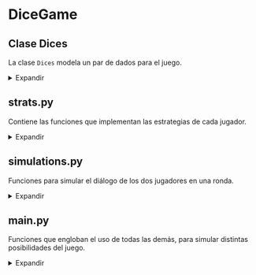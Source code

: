 # DiceGame

## Clase Dices

La clase `Dices` modela un par de dados para el juego.

<details>
<summary>Expandir</summary>


### Métodos

#### `__init__(self)`

Inicializa los dados con valores aleatorios entre 1 y 6.

#### `get_dices(self)`

Devuelve los valores actuales de los dados.

#### `rethrow_one(self)`

Vuelve a tirar uno de los dados. Si el primer dado es 4, se vuelve a tirar el segundo dado. De lo contrario, se tira el primer dado nuevamente.

#### `rethrow_both(self)`

Vuelve a tirar ambos dados, asignando nuevos valores aleatorios a cada uno.

</details>

## strats.py

Contiene las funciones que implementan las estrategias de cada jugador.

<details>
<summary>Expandir</summary>

### `points_calculator(dices)`

Calcula y devuelve los puntos obtenidos en una tirada de dados.

- `dices`: Un objeto que representa los dados lanzados.

### `juan_strategy(simulation_sequence=[])`

Implementa la estrategia de Juan para jugar.

- `simulation_sequence`: Una lista opcional. En caso de querer simular la partida, se modificará la lista pasada para registrar las secuencias de tiradas.

### `maria_strategy(juan_points, simulation_sequence=[])`

Implementa la estrategia de María para jugar.

- `juan_points`: Los puntos obtenidos por Juan en su última tirada.
- `simulation_sequence`: Una lista opcional. En caso de querer simular la partida, se modificará la lista pasada para registrar las secuencias de tiradas.

</details>

## simulations.py

Funciones para simular el diálogo de los dos jugadores en una ronda.

<details>
<summary>Expandir</summary>

### `juan_simulation(sequence)`

Imprime en consola la simulación de la secuencia que siguió Juan.

- `sequence`: Secuencia de tiradas de dados de Juan

### `maria_simulation(sequence, juan_points)`

Imprime en consola la simulación de la secuencia que siguió María.

- `sequence`: Secuencia de tiradas de dados de María
- `juan_points`: Puntos de Juan en esa ronda

</details>

## main.py

Funciones que engloban el uso de todas las demás, para simular distintas posibilidades del juego.

<details>
<summary>Expandir</summary>

### Funciones de Juego

Estas funciones facilitan la ejecución y la simulación del juego:

#### `play_one_round()`

Juega una ronda del juego entre Juan y María y devuelve al ganador de la ronda, o None en caso de empate.

#### `play_n_rounds(rounds_amount)`

- `rounds_amount`: Cantidad de rondas a jugar

Juega un número especificado de rondas y devuelve un diccionario que contiene el recuento de victorias de Juan, María y empates.

#### `play_n_matches(matches, rounds)`

- `matches`: Cantidad de partidas a jugar
- `rounds`: Cantidad de rondas a jugar en cada partida

Juega un número especificado de partidas, cada una consistiendo de un número especificado de rondas. Devuelve un diccionario que contiene el recuento de victorias de Juan, María y empates en todas las partidas.

#### `report_generator(rounds_victories)`

- `rounds_victories`: Diccionario con claves María, Juan y Empate, y por valores la cantidad de rondas que se llevó cada uno.

Para un diccionario con claves María, Juan y Empate, devuelve un string con la cantidad de victorias de c/u, y sus frecuencias relativas.

#### `simulate_game()`

Simula una ronda entre Juan y María, mostrando su diálogo, registrando las secuencias de tiradas de cada jugador, y devuelve el ganador o empate.

</details>
